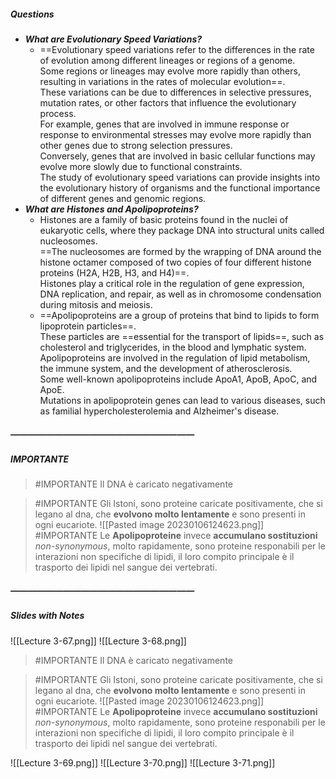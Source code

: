 ##### Questions
- ***What are Evolutionary Speed Variations?***
	- ==Evolutionary speed variations refer to the differences in the rate of evolution among different lineages or regions of a genome. <br>Some regions or lineages may evolve more rapidly than others, resulting in variations in the rates of molecular evolution==. <br>These variations can be due to differences in selective pressures, mutation rates, or other factors that influence the evolutionary process. <br>For example, genes that are involved in immune response or response to environmental stresses may evolve more rapidly than other genes due to strong selection pressures. <br>Conversely, genes that are involved in basic cellular functions may evolve more slowly due to functional constraints. <br>The study of evolutionary speed variations can provide insights into the evolutionary history of organisms and the functional importance of different genes and genomic regions.
- ***What are Histones and Apolipoproteins?***
	- Histones are a family of basic proteins found in the nuclei of eukaryotic cells, where they package DNA into structural units called nucleosomes. <br>==The nucleosomes are formed by the wrapping of DNA around the histone octamer composed of two copies of four different histone proteins (H2A, H2B, H3, and H4)==. <br>Histones play a critical role in the regulation of gene expression, DNA replication, and repair, as well as in chromosome condensation during mitosis and meiosis.
	- ==Apolipoproteins are a group of proteins that bind to lipids to form lipoprotein particles==. <br>These particles are ==essential for the transport of lipids==, such as cholesterol and triglycerides, in the blood and lymphatic system. <br>Apolipoproteins are involved in the regulation of lipid metabolism, the immune system, and the development of atherosclerosis. <br>Some well-known apolipoproteins include ApoA1, ApoB, ApoC, and ApoE. <br>Mutations in apolipoprotein genes can lead to various diseases, such as familial hypercholesterolemia and Alzheimer's disease.

##### —————————————————————
##### IMPORTANTE

> #IMPORTANTE Il DNA è caricato negativamente

> #IMPORTANTE Gli Istoni, sono proteine caricate positivamente, che si legano al dna, che **evolvono molto lentamente** e sono presenti in ogni eucariote.
> ![[Pasted image 20230106124623.png]]
> #IMPORTANTE Le **Apolipoproteine** invece **accumulano sostituzioni** *non-synonymous*, molto rapidamente, sono proteine responabili per le interazioni non specifiche di lipidi, il loro compito principale è il trasporto dei lipidi nel sangue dei vertebrati.


##### —————————————————————
##### Slides with Notes
![[Lecture 3-67.png]] ![[Lecture 3-68.png]] 

> #IMPORTANTE Il DNA è caricato negativamente

> #IMPORTANTE Gli Istoni, sono proteine caricate positivamente, che si legano al dna, che **evolvono molto lentamente** e sono presenti in ogni eucariote.
> ![[Pasted image 20230106124623.png]]
> #IMPORTANTE Le **Apolipoproteine** invece **accumulano sostituzioni** *non-synonymous*, molto rapidamente, sono proteine responabili per le interazioni non specifiche di lipidi, il loro compito principale è il trasporto dei lipidi nel sangue dei vertebrati.

![[Lecture 3-69.png]] ![[Lecture 3-70.png]] ![[Lecture 3-71.png]] 
